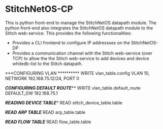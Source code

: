 StitchNetOS-CP
==============

This is python front-end to manage the StitchNetOS datapath module. The python front-end also integrates
the StitchNetOS datapath module to the Stitch web-service.  This provides the following functionalities:
* Provides a CLI frontend to configure IP addressses on the StitchNetOS-DP
* Provides a communication channel with the Stitch web-service (over TCP) to allow the the Stitch web-service 
to add devices and device whitedb-list to the Stitch datapath.


***CONFIGURING VLAN **********
WRITE vlan_table.config VLAN 10, NETWORK 192.168.75.12/24, PORT 0


***CONFIGURING DEFAULT ROUTE*****
WRITE vlan_table.default_route DEFAULT_GW 192.168.75.1

***READING DEVICE TABLE****
READ stitch_device_table.table

***READ ARP TABLE***
READ arp_table.table

***READ FLOW TABLE***
READ flow_table.table

